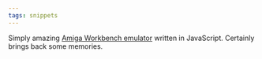 ```yaml
---
tags: snippets
---
```


Simply amazing [Amiga Workbench emulator](http://www.chromeexperiments.com/detail/chiptunecom-gui/) written in JavaScript. Certainly brings back some memories.
